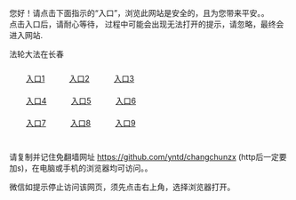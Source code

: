 您好！请点击下面指示的“入口”，浏览此网站是安全的，且为您带来平安。。 <br/>
点击入口后，请耐心等待， 过程中可能会出现无法打开的提示，请忽略，最终会进入网站. </br>

法轮大法在长春<br/>
<div style="padding:10px"><a style="margin:20px" target="_blank" href="https://di9t3e8r5ufjg.cloudfront.net/2Qpsp?wwlfrl" id="ccLink1" rel="nofollow">入口1</a> <a target="_blank" style="margin:20px" href="https://d1mwqfl0hu2vj2.cloudfront.net/2Qpsp?gzxoen" id="ccLink2" rel="nofollow">入口2</a> <a style="margin:20px" target="_blank" href="https://d3pkf9vkcvj8w.cloudfront.net/2Qpsp?gzxtg" id="ccLink3" rel="nofollow">入口3</a></div>

<div style="padding:10px" ><a style="margin:20px" target="_blank" href="https://di9t3e8r5ufjg.cloudfront.net/2Qpsp?wwlfrl" id="ccLink4" rel="nofollow">入口4</a> <a style="margin:20px" href="https://d1mwqfl0hu2vj2.cloudfront.net/2Qpsp?gzxoen" target="_blank" id="ccLink5" rel="nofollow">入口5</a> <a style="margin:20px" href="https://d3pkf9vkcvj8w.cloudfront.net/2Qpsp?gzxtg" target="_blank" id="ccLink6" rel="nofollow">入口6</a></div>

<div style="padding:10px"><a style="margin:20px" target="_blank" href="https://di9t3e8r5ufjg.cloudfront.net/2Qpsp?wwlfrl" id="ccLink7" rel="nofollow">入口7</a> <a style="margin:20px" href="https://d1mwqfl0hu2vj2.cloudfront.net/2Qpsp?gzxoen" target="_blank" id="ccLink8" rel="nofollow">入口8</a> <a style="margin:20px" target="_blank" href="https://d3pkf9vkcvj8w.cloudfront.net/2Qpsp?gzxtg" id="ccLink9" rel="nofollow">入口9</a></div>

<br/>



请复制并记住免翻墙网址 https://github.com/yntd/changchunzx (http后一定要加s)，在电脑或手机的浏览器均可访问。。<br/>

微信如提示停止访问该网页，须先点击右上角，选择浏览器打开。
